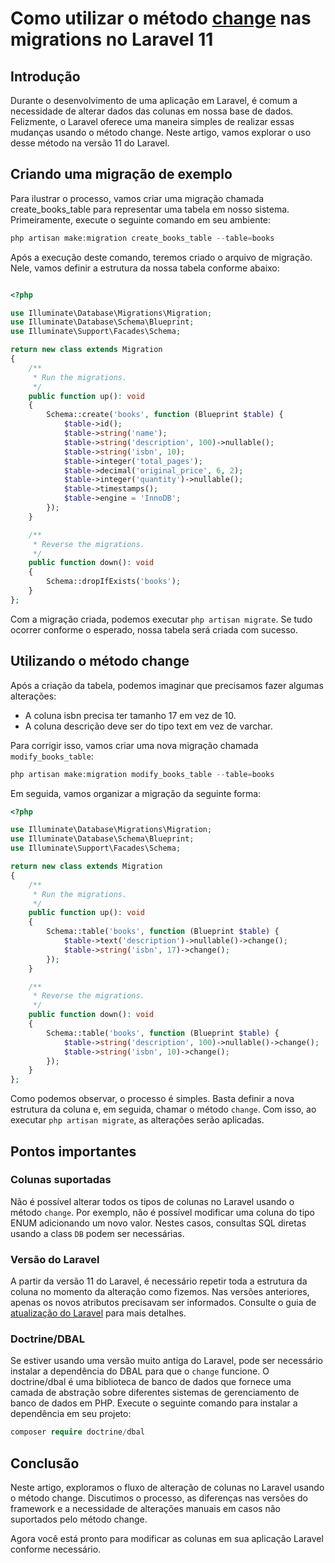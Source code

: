 # Como utilizar o método [change](https://laravel.com/docs/11.x/migrations#modifying-columns) nas migrations no Laravel 11

## Introdução

Durante o desenvolvimento de uma aplicação em Laravel, é comum a necessidade de alterar dados das colunas em nossa base de dados. Felizmente, o Laravel oferece uma maneira simples de realizar essas mudanças usando o método change. Neste artigo, vamos explorar o uso desse método na versão 11 do Laravel.

## Criando uma migração de exemplo

Para ilustrar o processo, vamos criar uma migração chamada create_books_table para representar uma tabela em nosso sistema. Primeiramente, execute o seguinte comando em seu ambiente:

``` php
php artisan make:migration create_books_table --table=books
```

Após a execução deste comando, teremos criado o arquivo de migração. Nele, vamos definir a estrutura da nossa tabela conforme abaixo:

```php

<?php

use Illuminate\Database\Migrations\Migration;
use Illuminate\Database\Schema\Blueprint;
use Illuminate\Support\Facades\Schema;

return new class extends Migration
{
    /**
     * Run the migrations.
     */
    public function up(): void
    {
        Schema::create('books', function (Blueprint $table) {
            $table->id();
            $table->string('name');
            $table->string('description', 100)->nullable();
            $table->string('isbn', 10);
            $table->integer('total_pages');
            $table->decimal('original_price', 6, 2);
            $table->integer('quantity')->nullable();
            $table->timestamps();
            $table->engine = 'InnoDB';
        });
    }

    /**
     * Reverse the migrations.
     */
    public function down(): void
    {
        Schema::dropIfExists('books');
    }
};

```

Com a migração criada, podemos executar `php artisan migrate`. Se tudo ocorrer conforme o esperado, nossa tabela será criada com sucesso.

## Utilizando o método change

Após a criação da tabela, podemos imaginar que precisamos fazer algumas alterações:

- A coluna isbn precisa ter tamanho 17 em vez de 10.
- A coluna descrição deve ser do tipo text em vez de varchar.

Para corrigir isso, vamos criar uma nova migração chamada `modify_books_table`:

```php
php artisan make:migration modify_books_table --table=books
```
Em seguida, vamos organizar a migração da seguinte forma:

```php
<?php

use Illuminate\Database\Migrations\Migration;
use Illuminate\Database\Schema\Blueprint;
use Illuminate\Support\Facades\Schema;

return new class extends Migration
{
    /**
     * Run the migrations.
     */
    public function up(): void
    {
        Schema::table('books', function (Blueprint $table) {
            $table->text('description')->nullable()->change();
            $table->string('isbn', 17)->change();
        });
    }

    /**
     * Reverse the migrations.
     */
    public function down(): void
    {
        Schema::table('books', function (Blueprint $table) {
            $table->string('description', 100)->nullable()->change();
            $table->string('isbn', 10)->change();
        });
    }
};

```

Como podemos observar, o processo é simples. Basta definir a nova estrutura da coluna e, em seguida, chamar o método `change`. Com isso, ao executar `php artisan migrate`, as alterações serão aplicadas.

## Pontos importantes

### Colunas suportadas

Não é possível alterar todos os tipos de colunas no Laravel usando o método `change`. Por exemplo, não é possível modificar uma coluna do tipo ENUM adicionando um novo valor. Nestes casos, consultas SQL diretas usando a class `DB` podem ser necessárias.

### Versão do Laravel

A partir da versão 11 do Laravel, é necessário repetir toda a estrutura da coluna no momento da alteração como fizemos. Nas versões anteriores, apenas os novos atributos precisavam ser informados. Consulte o guia de [atualização do Laravel](https://laravel.com/docs/11.x/upgrade#modifying-columns) para mais detalhes.

### Doctrine/DBAL

Se estiver usando uma versão muito antiga do Laravel, pode ser necessário instalar a dependência do DBAL para que o `change` funcione. O doctrine/dbal é uma biblioteca de banco de dados que fornece uma camada de abstração sobre diferentes sistemas de gerenciamento de banco de dados em PHP. Execute o seguinte comando para instalar a dependência em seu projeto:

```php
composer require doctrine/dbal
```

## Conclusão

Neste artigo, exploramos o fluxo de alteração de colunas no Laravel usando o método change. Discutimos o processo, as diferenças nas versões do framework e a necessidade de alterações manuais em casos não suportados pelo método change.

Agora você está pronto para modificar as colunas em sua aplicação Laravel conforme necessário.










